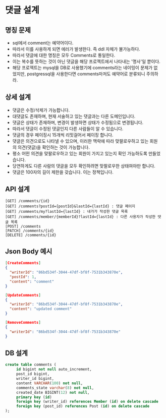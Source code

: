 # 댓글 설계

## 명칭 문제
* sql에서 comment는 예약어이다.
* 따라서 이를 사용하게 되면 에러가 발생한다. 즉 ddl 자체가 불가능하다.
* 따라서 댓글에 대한 명칭은 모두 Comments로 통일한다.
* 이는 복수를 뜻하는 것이 아닌 댓글을 해당 프로젝트에서 나타내는 '명사'일 뿐이다.
* 해당 프로젝트는 mysql을 DB로 사용했기에 comments라는 네이밍이 문제가 없었지만, postgressql을 사용한다면 comments마저도 예약어로 분류되니 주의하라.

## 상세 설계
* 댓글은 수정/삭제가 가능합니다.
* 대댓글도 존재하며, 현재 서술하고 있는 댓글과는 다른 도메인입니다.
* 댓글은 상태가 존재하며, 변경이 발생하면 상태가 수정됨으로 변경됩니다.
* 따라서 댓글이 수정된 댓글인지 다른 사람들이 알 수 있습니다.
* 댓글의 경우 페이징시 15개씩 리밋걸어서 페이징 합니다.
* 댓글은 의견으로도 나타낼 수 있으며, 이러한 맥락에 따라 맞팔로우하고 있는 회원의 의견(댓글)을 확인하는 것이 가능합니다.
* 평소 어떤 의견을 맞팔로우하고 있는 회원이 가지고 있는지 확인 가능하도록 만들었습니다.
* 당연하게도 다른 사람의 댓글을 모두 확인하려면 맞팔로우한 상태여야만 합니다.
* 댓글은 100자의 길이 제한을 갖습니다. 이는 정책입니다.

## API 설계
```
[GET] /comments/{id}
[GET] /comments?postId={postId}&lastId={lastId} : 댓글 페이지
[GET] /comments/my?lastId={lastId} : 내가가 작성한 댓글 목록
[GET] /comments/member/{memberId}?lastId={lastId} : 다른 사용자가 작성한 댓글 목록
[POST] /comments
[PATCH] /comments/{id}
[DELETE] /comments/{id}
```

## Json Body 예시
```json
[CreateComments]
{
  "writerId": "86bd534f-3044-47df-bf8f-7531b343870e",
  "postId": 1,
  "content": "comment"
}

[UpdateComments]
{
  "writerId": "86bd534f-3044-47df-bf8f-7531b343870e",
  "content": "updated comment"
}

[RemoveComments]
{
  "writerId": "86bd534f-3044-47df-bf8f-7531b343870e"
}
```

## DB 설계
```sql
create table comments (
     id bigint not null auto_increment,
     post_id bigint,
     writer_id bigint,
     content VARCHAR(100) not null,
     comments_state varchar(8) not null,
     created_date BIGINT(12) not null,
     primary key (id)
     foreign key (writer_id) references Member (id) on delete cascade
     foreign key (post_id) references Post (id) on delete cascade
);
```
